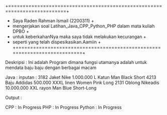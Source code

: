 +==========================================================================+
+ Saya Raden Rahman Ismail (2200311)                                       +
+ mengerjakan soal Latihan_Java_CPP_Python_PHP dalam mata kuliah DPBO      +
+ untuk keberkahanNya maka saya tidak melakukan kecurangan                 +
+ seperti yang telah dispesikasikan.Aamiin                                 +
+==========================================================================+

Deskripsi :
Ini adalah Program dimana fungsi utamanya adalah untuk mendata baju baju dengan
berbagai macam

Java :
inputan :
3182 Jaket Nike 1.000.000 L Katun Man Black Short
4213 Baju Addidas 500.000 XXXL linen Women Pink Long
2131 Oblong Nikeadis 10.000.000 XXL rayon Man Blue Short-Long

Output :


CPP    : In Progress
PHP    : In Progress
Python : In Progress
